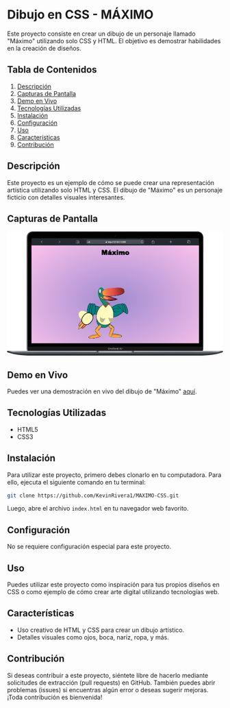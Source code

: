 # Dibujo en CSS - MÁXIMO

Este proyecto consiste en crear un dibujo de un personaje llamado "Máximo" utilizando solo CSS y HTML. El objetivo es demostrar habilidades en la creación de diseños.

## Tabla de Contenidos

1. [Descripción](#descripción)
2. [Capturas de Pantalla](#capturas-de-pantalla)
3. [Demo en Vivo](#demo-en-vivo)
4. [Tecnologías Utilizadas](#tecnologías-utilizadas)
5. [Instalación](#instalación)
6. [Configuración](#configuración)
7. [Uso](#uso)
8. [Características](#características)
9. [Contribución](#contribución)

## Descripción

Este proyecto es un ejemplo de cómo se puede crear una representación artística utilizando solo HTML y CSS. El dibujo de "Máximo" es un personaje ficticio con detalles visuales interesantes.

## Capturas de Pantalla

<div align="center">
    <img src="./img/descarga.png" alt="Captura de Pantalla 1">
</div>

## Demo en Vivo

Puedes ver una demostración en vivo del dibujo de "Máximo" [aquí](insertar-enlace-demo).

## Tecnologías Utilizadas

- HTML5
- CSS3

## Instalación

Para utilizar este proyecto, primero debes clonarlo en tu computadora. Para ello, ejecuta el siguiente comando en tu terminal:

```bash
git clone https://github.com/KevinRivera1/MAXIMO-CSS.git
```

Luego, abre el archivo `index.html` en tu navegador web favorito.

## Configuración

No se requiere configuración especial para este proyecto.

## Uso

Puedes utilizar este proyecto como inspiración para tus propios diseños en CSS o como ejemplo de cómo crear arte digital utilizando tecnologías web.

## Características

- Uso creativo de HTML y CSS para crear un dibujo artístico.
- Detalles visuales como ojos, boca, nariz, ropa, y más.


## Contribución

Si deseas contribuir a este proyecto, siéntete libre de hacerlo mediante solicitudes de extracción (pull requests) en GitHub. También puedes abrir problemas (issues) si encuentras algún error o deseas sugerir mejoras. ¡Toda contribución es bienvenida!
